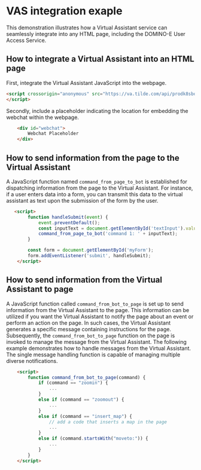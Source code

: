 # VAS integration exaple

This demonstration illustrates how a Virtual Assistant service can seamlessly integrate into any HTML page, including the DOMINO-E User Access Service.

## How to integrate a Virtual Assistant into an HTML page
First, integrate the Virtual Assistant JavaScript into the webpage.
```html
<script crossorigin="anonymous" src="https://va.tilde.com/api/prodk8sbotdomin0/media/staging/webchat.js" async defer>
</script>
```
Secondly, include a placeholder indicating the location for embedding the webchat within the webpage.
```html
    <div id="webchat">
        Webchat Placeholder
    </div>
```
## How to send information from the page to the Virtual Assistant
A JavaScript function named `command_from_page_to_bot` is established for dispatching information from the page to the Virtual Assistant. 
For instance, if a user enters data into a form, you can transmit this data to the virtual assistant as text upon the submission of the form by the user.
```html
   <script>
        function handleSubmit(event) {
            event.preventDefault();
            const inputText = document.getElementById('textInput').value;
            command_from_page_to_bot('command 1: ' + inputText);
        }

        const form = document.getElementById('myForm');
        form.addEventListener('submit', handleSubmit);
    </script>
```
## How to send information from the Virtual Assistant to page
A JavaScript function called `command_from_bot_to_page` is set up to send information from the Virtual Assistant to the page. This information can be utilized if you want the Virtual Assistant to notify the page about an event or perform an action on the page. In such cases, the Virtual Assistant generates a specific message containing instructions for the page. Subsequently, the `command_from_bot_to_page` function on the page is invoked to manage the message from the Virtual Assistant. The following example demonstrates how to handle messages from the Virtual Assistant. The single message handling function is capable of managing multiple diverse notifications.
```html
    <script>
        function command_from_bot_to_page(command) {
            if (command == "zoomin") {
                ...
            }
            else if (command == "zoomout") {
                ...
            }
            else if (command == "insert_map") {
                // add a code that inserts a map in the page
                ...
            }
            else if (command.startsWith("moveto:")) {
                ...
            }
        }
    </script>
```
